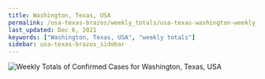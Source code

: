 ```yaml
---
title: Washington, Texas, USA
permalink: /usa-texas-brazos/weekly_totals/usa-texas-washington-weekly_totals.html
last_updated: Dec 6, 2021
keywords: ["Washington, Texas, USA", "weekly totals"]
sidebar: usa-texas-brazos_sidebar
---
```


![Weekly Totals of Confirmed Cases for Washington, Texas, USA](/covid_tracker/images/graphs/usa-texas-washington-weekly_totals_graph.png)
